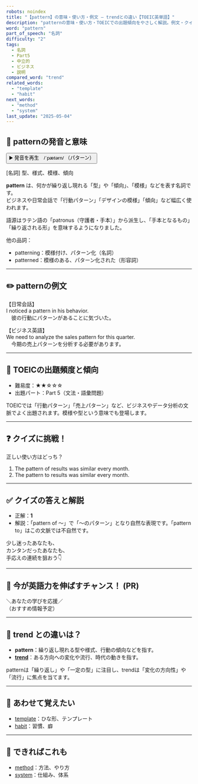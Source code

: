 ```yaml
---
robots: noindex
title: "【pattern】の意味・使い方・例文 ― trendとの違い【TOEIC英単語】"
description: "patternの意味・使い方・TOEICでの出題傾向をやさしく解説。例文・クイズ付きでtrendとの違いもわかりやすく学べます。"
word: "pattern"
part_of_speech: "名詞"
difficulty: "2"
tags:
  - 名詞
  - Part5
  - 中立的
  - ビジネス
  - 説明
compared_word: "trend"
related_words:
  - "template"
  - "habit"
next_words:
  - "method"
  - "system"
last_update: "2025-05-04"
---
```


## 🔰 patternの発音と意味

<button class="play-audio" onclick="playTTS('pattern')">
  <span class="play-audio-main">
    ▶️ 発音を再生　/ˈpætərn/
  </span>
  <span class="play-audio-sub">
    （パターン）
  </span>
</button>

[名詞] 型、様式、模様、傾向

**pattern** は、何かが繰り返し現れる「型」や「傾向」、「模様」などを表す名詞です。  
ビジネスや日常会話で「行動パターン」「デザインの模様」「傾向」など幅広く使われます。

語源はラテン語の「patronus（守護者・手本）」から派生し、「手本となるもの」「繰り返される形」を意味するようになりました。

他の品詞：  
- patterning：模様付け、パターン化（名詞）
- patterned：模様のある、パターン化された（形容詞）

---

## ✏️ patternの例文

【日常会話】  
I noticed a pattern in his behavior.  
　彼の行動にパターンがあることに気づいた。

【ビジネス英語】  
We need to analyze the sales pattern for this quarter.  
　今期の売上パターンを分析する必要があります。

---

## 🎯 TOEICの出題頻度と傾向

- 難易度：★★☆☆☆
- 出題パート：Part 5（文法・語彙問題）

TOEICでは「行動パターン」「売上パターン」など、ビジネスやデータ分析の文脈でよく出題されます。模様や型という意味でも登場します。

---

## ❓ クイズに挑戦！

正しい使い方はどっち？

1. The pattern of results was similar every month.  
2. The pattern to results was similar every month.

---

## ✅ クイズの答えと解説

- 正解：**1**
- 解説：「pattern of ～」で「～のパターン」となり自然な表現です。「pattern to」はこの文脈では不自然です。

少し迷ったあなたも、  
カンタンだったあなたも、  
手応えの連続を狙おう👇️

---

## 🚀 今が英語力を伸ばすチャンス！ (PR)

<div class="info-center">
＼あなたの学びを応援／<br>  
（おすすめ情報予定）
</div>

---

## 🤔  trend との違いは？

- **pattern**：繰り返し現れる型や様式、行動の傾向などを指す。
- **[trend](/word/trend/)**：ある方向への変化や流行、時代の動きを指す。

patternは「繰り返し」や「一定の型」に注目し、trendは「変化の方向性」や「流行」に焦点を当てます。

---

## 🧩 あわせて覚えたい

- [template](/word/template/)：ひな形、テンプレート
- [habit](/word/habit/)：習慣、癖

---

## 📖 できればこれも

- [method](/word/method/)：方法、やり方
- [system](/word/system/)：仕組み、体系

<!-- cvid: aid35_bid37 -->
